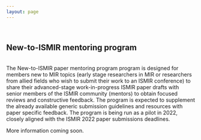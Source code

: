 ```yaml
---
layout: page
---
```

<br>

## New-to-ISMIR mentoring program
<br>
The New-to-ISMIR paper mentoring program program is designed for members new to MIR topics (early stage researchers in MIR or researchers from allied fields who wish to submit their work to an ISMIR conference) to share their advanced-stage work-in-progress ISMIR paper drafts with senior members of the ISMIR community (mentors) to obtain focused reviews and constructive feedback. The program is expected to supplement the already available generic submission guidelines and resources with paper specific feedback. The program is being run as a pilot in 2022, closely aligned with the ISMIR 2022 paper submissions deadlines.  

More information coming soon.
